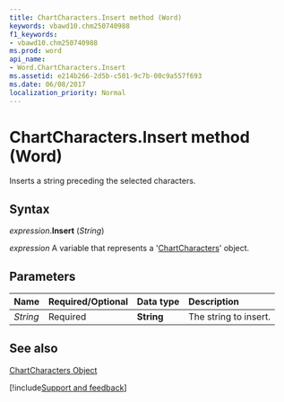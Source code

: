 ```yaml
---
title: ChartCharacters.Insert method (Word)
keywords: vbawd10.chm250740988
f1_keywords:
- vbawd10.chm250740988
ms.prod: word
api_name:
- Word.ChartCharacters.Insert
ms.assetid: e214b266-2d5b-c501-9c7b-00c9a557f693
ms.date: 06/08/2017
localization_priority: Normal
---
```



# ChartCharacters.Insert method (Word)

Inserts a string preceding the selected characters.


## Syntax

_expression_.**Insert** (_String_)

 _expression_ A variable that represents a '[ChartCharacters](Word.ChartCharacters.md)' object.


## Parameters



|Name|Required/Optional|Data type|Description|
|:-----|:-----|:-----|:-----|
| _String_|Required| **String**|The string to insert.|

## See also


[ChartCharacters Object](Word.ChartCharacters.md)

[!include[Support and feedback](~/includes/feedback-boilerplate.md)]